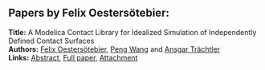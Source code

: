 <h2>Papers by Felix Oestersötebier:</h2>
<p>
<b>Title:</b> A Modelica Contact Library for Idealized Simulation of Independently Defined Contact Surfaces<br />
<b>Authors:</b> <a href="../authors/author_227.html">Felix Oestersötebier</a>, <a href="../authors/author_330.html">Peng Wang</a> and <a href="../authors/author_312.html">Ansgar Trächtler</a><br />
<b>Links:</b> <a href="../abstracts/abstract_98.pdf">Abstract</a>, <a href="../submissions/ECP14096929_OestersotebierWangTrachtler.pdf">Full paper</a>, <a href="../attachments/attachment_98.zip">Attachment</a>
</p>